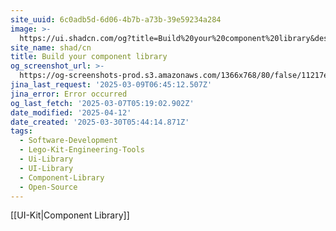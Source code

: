 ```yaml
---
site_uuid: 6c0adb5d-6d06-4b7b-a73b-39e59234a284
image: >-
  https://ui.shadcn.com/og?title=Build%20your%20component%20library&description=A%20set%20of%20beautifully-designed%2C%20accessible%20components%20and%20a%20code%20distribution%20platform.%20Works%20with%20your%20favorite%20frameworks.%20Open%20Source.%20Open%20Code.
site_name: shad/cn
title: Build your component library
og_screenshot_url: >-
  https://og-screenshots-prod.s3.amazonaws.com/1366x768/80/false/11217e97399022d963ebaf46f7eff4832e7abeb22aad7e0b24c37fe7470e69ed.jpeg
jina_last_request: '2025-03-09T06:45:12.507Z'
jina_error: Error occurred
og_last_fetch: '2025-03-07T05:19:02.902Z'
date_modified: '2025-04-12'
date_created: '2025-03-30T05:44:14.871Z'
tags:
  - Software-Development
  - Lego-Kit-Engineering-Tools
  - Ui-Library
  - UI-Library
  - Component-Library
  - Open-Source
---
```


























[[UI-Kit|Component Library]]
